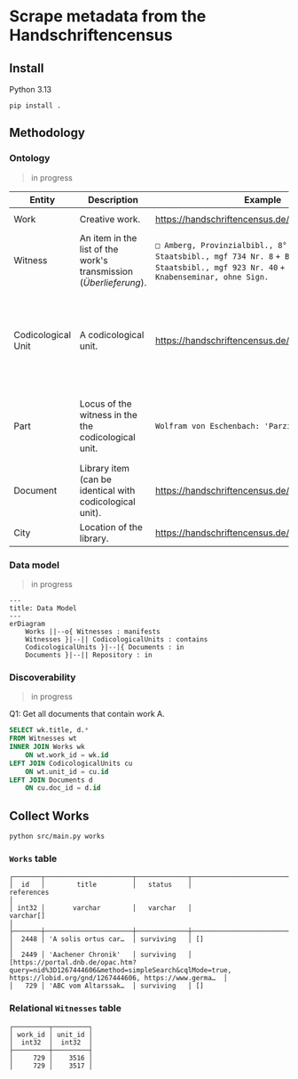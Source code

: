 # Scrape metadata from the Handschriftencensus

## Install

Python 3.13

```
pip install .
```

## Methodology

### Ontology

> in progress

|Entity|Description|Example|Identifier|Fields|
|--|--|--|--|--|
|Work|Creative work.|https://handschriftencensus.de/werke/437|work ID, i.e. `437`|`id`, `title`, `status`, `references`|
|Witness|An item in the list of the work's transmission (_Überlieferung_).|`□ Amberg, Provinzialbibl., 8° Ms. 1` `+ Berlin, Staatsbibl., mgf 734 Nr. 8` `+ Berlin, Staatsbibl., mgf 923 Nr. 40` `+ Oberhollabrunn, Knabenseminar, ohne Sign.`|work ID + codicological unit ID, i.e. `(437, 1037)`|`work_id`, `unit_id`|
|Codicological Unit|A codicological unit.|https://handschriftencensus.de/1037|codicological unit ID, i.e. `1037`|`id`, `writing_material`, `folio_dimensions`, `written_area`, `number_of_columns`, `number_of_lines`, `verse_layout`, `date_of_creation`, `scribal_dialect`|
|Part|Locus of the witness in the the codicological unit.|`Wolfram von Eschenbach: 'Parzival' (Fragm. 24)`|TODO: CHECK _work ID + codicological unit ID, i.e. (`437`, `1037`)_|`work_id`, `unit_id`, `locus`|
|Document|Library item (can be identical with codicological unit).|https://handschriftencensus.de/hss/Berlin#s89857|document ID, i.e. `89857`|`id`, `library_alias`, `shelfmark`, `type`, `number_of_folios`|
|City|Location of the library.|https://handschriftencensus.de/hss/Berlin|name, i.e. `Berlin`|`id`,`name`, `references`|

### Data model

> in progress

```mermaid
---
title: Data Model
---
erDiagram
    Works ||--o{ Witnesses : manifests
    Witnesses }|--|| CodicologicalUnits : contains
    CodicologicalUnits }|--|{ Documents : in
    Documents }|--|| Repository : in
```

### Discoverability

> in progress

Q1: Get all documents that contain work A.
```sql
SELECT wk.title, d.*
FROM Witnesses wt
INNER JOIN Works wk
    ON wt.work_id = wk.id
LEFT JOIN CodicologicalUnits cu
    ON wt.unit_id = cu.id
LEFT JOIN Documents d
    ON cu.doc_id = d.id
```

## Collect Works

```
python src/main.py works
```

### `Works` table

```console
┌───────┬──────────────────────┬─────────────┬────────────────────────────────────────────────────────────────────────────────────────────────────────────────────────────────────────────────┐
│  id   │        title         │   status    │                                                                   references                                                                   │
│ int32 │       varchar        │   varchar   │                                                                   varchar[]                                                                    │
├───────┼──────────────────────┼─────────────┼────────────────────────────────────────────────────────────────────────────────────────────────────────────────────────────────────────────────┤
│  2448 │ 'A solis ortus car…  │ surviving   │ []                                                                                                                                             │
│  2449 │ 'Aachener Chronik'   │ surviving   │ [https://portal.dnb.de/opac.htm?query=nid%3D1267444606&method=simpleSearch&cqlMode=true, https://lobid.org/gnd/1267444606, https://www.germa…  │
│   729 │ 'ABC vom Altarssak…  │ surviving   │ []
```

### Relational `Witnesses` table
```console
┌─────────┬─────────┐
│ work_id │ unit_id │
│  int32  │  int32  │
├─────────┼─────────┤
│     729 │    3516 │
│     729 │    3517 │
```